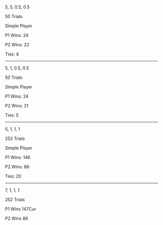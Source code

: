 5, 5, 0.5, 0.5

50 Trials

Simple Player


P1 Wins: 24

P2 Wins: 22

Ties: 4

---

5, 1, 0.5, 0.5

50 Trials

Simple Player

P1 Wins: 24

P2 Wins: 21

Ties: 5

---

5, 1, 1, 1

252 Trials

Simple Player

P1 Wins: 146

P2 Wins: 86

Ties: 20

---

7, 1, 1, 1

252 Trials

P1 Wins 147Cur

P2 Wins 86